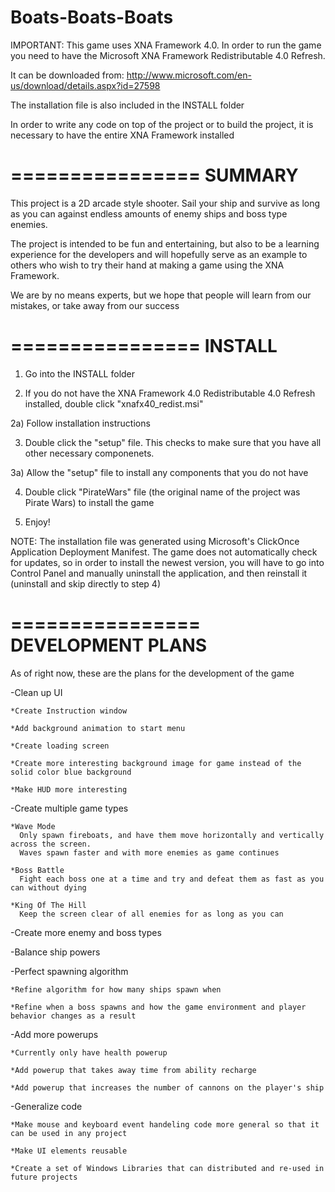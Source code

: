 Boats-Boats-Boats
=================

IMPORTANT:  This game uses XNA Framework 4.0.  In order to run the game you need to have the Microsoft XNA Framework Redistributable 4.0 Refresh.

It can be downloaded from:
  http://www.microsoft.com/en-us/download/details.aspx?id=27598

The installation file is also included in the INSTALL folder

In order to write any code on top of the project or to build the project, it is necessary to have the entire XNA Framework installed

================
SUMMARY
================

This project is a 2D arcade style shooter.  Sail your ship and survive as long as you can against endless amounts of enemy ships and boss type enemies.

The project is intended to be fun and entertaining, but also to be a learning experience for the developers and will hopefully serve as an example to others who wish to try their hand at making a game using the XNA Framework.  

We are by no means experts, but we hope that people will learn from our mistakes, or take away from our success

================
INSTALL
================
1)  Go into the INSTALL folder

2)  If you do not have the XNA Framework 4.0 Redistributable 4.0 Refresh installed, double click "xnafx40_redist.msi"

2a) Follow installation instructions

3)  Double click the "setup" file.  This checks to make sure that you have all other necessary componenets.

3a) Allow the "setup" file to install any components that you do not have

4)  Double click "PirateWars" file (the original name of the project was Pirate Wars) to install the game

5) Enjoy!

NOTE: The installation file was generated using Microsoft's ClickOnce Application Deployment Manifest.
      The game does not automatically check for updates, so in order to install the newest version, you will have to go into Control Panel and manually uninstall the application, and then reinstall it (uninstall and skip directly to step 4)
    
================
DEVELOPMENT PLANS
================
As of right now, these are the plans for the development of the game

  -Clean up UI
    
    *Create Instruction window
    
    *Add background animation to start menu
    
    *Create loading screen
    
    *Create more interesting background image for game instead of the solid color blue background
    
    *Make HUD more interesting
  
  -Create multiple game types
    
    *Wave Mode
      Only spawn fireboats, and have them move horizontally and vertically across the screen.
      Waves spawn faster and with more enemies as game continues
    
    *Boss Battle
      Fight each boss one at a time and try and defeat them as fast as you can without dying
    
    *King Of The Hill
      Keep the screen clear of all enemies for as long as you can
  
  -Create more enemy and boss types
  
  -Balance ship powers
  
  -Perfect spawning algorithm
  
    *Refine algorithm for how many ships spawn when
  
    *Refine when a boss spawns and how the game environment and player behavior changes as a result
  
  -Add more powerups
  
    *Currently only have health powerup
  
    *Add powerup that takes away time from ability recharge
  
    *Add powerup that increases the number of cannons on the player's ship
  
  -Generalize code
  
    *Make mouse and keyboard event handeling code more general so that it can be used in any project
  
    *Make UI elements reusable
  
    *Create a set of Windows Libraries that can distributed and re-used in future projects
    
      
